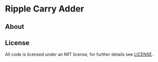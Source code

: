 # Ripple Carry Adder

## About




## License

All code is licensed under an MIT license, for further details see [LICENSE](/LICENSE).
